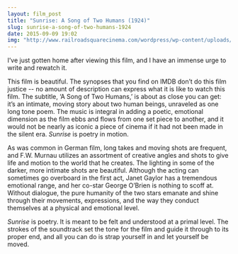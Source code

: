 ```yaml
---
layout: film_post
title: "Sunrise: A Song of Two Humans (1924)"
slug: sunrise-a-song-of-two-humans-1924
date: 2015-09-09 19:02 
img: "http://www.railroadsquarecinema.com/wordpress/wp-content/uploads/2014/09/Sunrise-A-Song-of-Two-Humans.jpg"
---
```


I’ve just gotten home after viewing this film, and I have an immense urge to write and rewatch it.

This film is beautiful. The synopses that you find on IMDB don’t do this film justice -- no amount of description can express what it is like to watch this film. The subtitle, ‘A Song of Two Humans,’ is about as close you can get: it’s an intimate, moving story about two human beings, unraveled as one long tone poem. The music is integral in adding a poetic, emotional dimension as the film ebbs and flows from one set piece to another, and it would not be nearly as iconic a piece of cinema if it had not been made in the silent era. _Sunrise_ is poetry in motion.

As was common in German film, long takes and moving shots are frequent, and F.W. Murnau utilizes an assortment of creative angles and shots to give life and motion to the world that he creates. The lighting in some of the darker, more intimate shots are beautiful. Although the acting can sometimes go overboard in the first act, Janet Gaylor has a tremendous emotional range, and her co-star George O’Brien is nothing to scoff at. Without dialogue, the pure humanity of the two stars emanate and shine through their movements, expressions, and the way they conduct themselves at a physical and emotional level.

_Sunrise_ is poetry. It is meant to be felt and understood at a primal level. The strokes of the soundtrack set the tone for the film and guide it through to its proper end, and all you can do is strap yourself in and let yourself be moved.